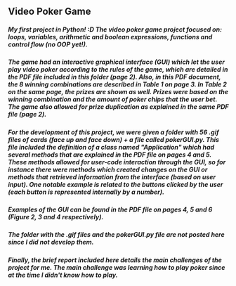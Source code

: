 ## Video Poker Game

##### My first project in Python! :D The video poker game project focused on: loops, variables, arithmetic and boolean expressions, functions and control flow (no OOP yet!).

##### The game had an interactive graphical interface (GUI) which let the user play video poker according to the rules of the game, which are detailed in the PDF file included in this folder (page 2). Also, in this PDF document, the 8 winning combinations are described in Table 1 on page 3. In Table 2 on the same page, the prizes are shown as well. Prizes were based on the winning combination and the amount of poker chips that the user bet. The game also allowed for prize duplication as explained in the same PDF file (page 2).

##### For the development of this project, we were given a folder with 56 .gif files of cards (face up and face down) + a file called pokerGUI.py. This file included the definition of a class named "Application" which had several methods that are explained in the PDF file on pages 4 and 5. These methods allowed for user-code interaction through the GUI, so for instance there were methods which created changes on the GUI or methods that retrieved information from the interface (based on user input). One notable example is related to the buttons clicked by the user (each button is represented internally by a number). 

##### Examples of the GUI can be found in the PDF file on pages 4, 5 and 6 (Figure 2, 3 and 4 respectively). 

##### The folder with the .gif files and the pokerGUI.py file are not posted here since I did not develop them.

##### Finally, the brief report included here details the main challenges of the project for me. The main challenge was learning how to play poker since at the time I didn't know how to play.   
